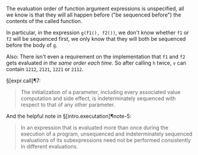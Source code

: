 The evaluation order of function argument expressions is unspecified, all we know is that they will all happen before ("be sequenced before") the contents of the called function.

In particular, in the expression `g(f1(), f2())`, we don't know whether `f1` or `f2` will be sequenced first, we only know that they will both be sequenced before the body of `g`.

Also: There isn't even a requirement on the implementation that `f1` and `f2` gets evaluated *in the same order each time*. So after calling `h` twice, `v` can contain `1212`, `2121`, `1221` or `2112`.

§[expr.call]¶7:
> The initialization of a parameter, including every associated value computation and side effect, is indeterminately sequenced with respect to that of any other parameter.

And the helpful note in §[intro.executation]¶note-5:

> In an expression that is evaluated more than once during the execution of a program, unsequenced and indeterminately sequenced evaluations of its subexpressions need not be performed consistently in different evaluations.